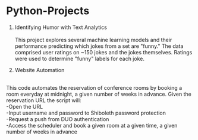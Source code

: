 # Python-Projects

1) Identifying Humor with Text Analytics</br></br>
This project explores several machine learning models and their performance predicting which jokes from a set are "funny." 
The data comprised user ratings on ~150 jokes and the jokes themselves. Ratings were used to determine "funny" labels for 
each joke.</br>

2) Website Automation</br>
</br>
This code automates the reservation of conference rooms by booking a room everyday at midnight, a given number of weeks in advance. Given the reservation URL the script will:</br>
  -Open the URL</br>
  -Input username and password to Shiboleth password protection</br>
  -Request a push from DUO authentication</br>
  -Access the scheduler and book a given room at a given time, a given number of weeks in advance</br>
